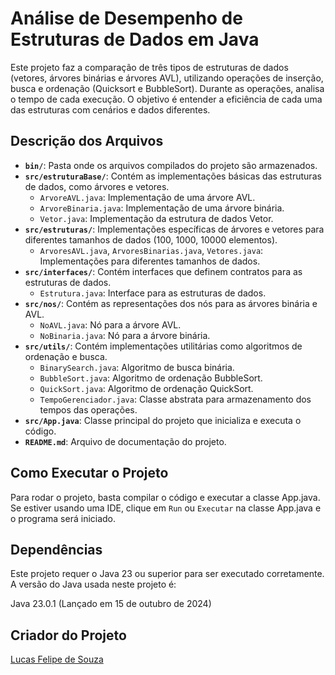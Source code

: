 # Análise de Desempenho de Estruturas de Dados em Java

Este projeto faz a comparação de três tipos de estruturas de dados (vetores, árvores binárias e árvores AVL), utilizando operações de inserção, busca e ordenação (Quicksort e BubbleSort). Durante as operações, analisa o tempo de cada execução. O objetivo é entender a eficiência de cada uma das estruturas com cenários e dados diferentes.

## Descrição dos Arquivos

- **`bin/`**: Pasta onde os arquivos compilados do projeto são armazenados.
- **`src/estruturaBase/`**: Contém as implementações básicas das estruturas de dados, como árvores e vetores.
  - `ArvoreAVL.java`: Implementação de uma árvore AVL.
  - `ArvoreBinaria.java`: Implementação de uma árvore binária.
  - `Vetor.java`: Implementação da estrutura de dados Vetor.
- **`src/estruturas/`**: Implementações específicas de árvores e vetores para diferentes tamanhos de dados (100, 1000, 10000 elementos).
  - `ArvoresAVL.java`, `ArvoresBinarias.java`, `Vetores.java`: Implementações para diferentes tamanhos de dados.
- **`src/interfaces/`**: Contém interfaces que definem contratos para as estruturas de dados.
  - `Estrutura.java`: Interface para as estruturas de dados.
- **`src/nos/`**: Contém as representações dos nós para as árvores binária e AVL.
  - `NoAVL.java`: Nó para a árvore AVL.
  - `NoBinaria.java`: Nó para a árvore binária.
- **`src/utils/`**: Contém implementações utilitárias como algoritmos de ordenação e busca.
  - `BinarySearch.java`: Algoritmo de busca binária.
  - `BubbleSort.java`: Algoritmo de ordenação BubbleSort.
  - `QuickSort.java`: Algoritmo de ordenação QuickSort.
  - `TempoGerenciador.java`: Classe abstrata para armazenamento dos tempos das operações.
- **`src/App.java`**: Classe principal do projeto que inicializa e executa o código.
- **`README.md`**: Arquivo de documentação do projeto.

## Como Executar o Projeto
Para rodar o projeto, basta compilar o código e executar a classe App.java. Se estiver usando uma IDE, clique em `Run` ou `Executar` na classe App.java e o programa será iniciado.

## Dependências
Este projeto requer o Java 23 ou superior para ser executado corretamente. A versão do Java usada neste projeto é:

Java 23.0.1 (Lançado em 15 de outubro de 2024)

## Criador do Projeto

<a href="https://github.com/LucasFSouza552">Lucas Felipe de Souza</a>